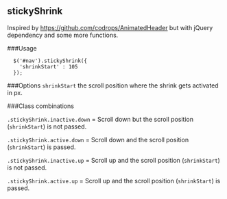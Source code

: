 ## stickyShrink
Inspired by https://github.com/codrops/AnimatedHeader but with jQuery dependency and some more functions.


###Usage

```
  $('#nav').stickyShrink({
    'shrinkStart' : 105
  });

```

###Options
`shrinkStart` the scroll position where the shrink gets activated in px.

###Class combinations

`.stickyShrink.inactive.down` = Scroll down but the scroll position (`shrinkStart`) is not passed. 

`.stickyShrink.active.down` = Scroll down and the scroll position (`shrinkStart`) is passed. 

`.stickyShrink.inactive.up` = Scroll up and the scroll position (`shrinkStart`) is not passed. 

`.stickyShrink.active.up` = Scroll up and the scroll position (`shrinkStart`) is passed. 

